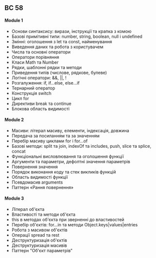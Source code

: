## BC 58

#### Module 1
- Основи синтаксису: вирази, інструкції та крапка з комою
- Базові примітивні типи: number, string, boolean, null і undefined
- Змінні: оголошення з let та const, найменування
- Виведення даних та робота з користувачем
- Числа та основні оператори
- Оператори порівняння
- Класи Math та Number
- Рядки, шаблонні рядки та методи
- Приведення типів (числове, рядкове, булеве)
- Логічні оператори: &&, ||, !
- Розгалуження: if, if...else, else...if
- Тернарний оператор
- Конструкція switch
- Цикл for
- Директиви break та continue
- Блокова область видимості
 
#### Module 2
- Масиви: літерал масиву, елементи, індексація, довжина
- Передача за посиланням та за значенням
- Перебір масиву циклами for і for...of
- Базові методи: split та join, indexOf та includes, push, slice та splice, concat
- Функціональні висловлювання та оголошення функції
- Аргументи та параметри, дефолтні значення параметрів
- Повернення значення
- Порядок виконання коду та стек викликів функцій
- Область видимості функції
- Псевдомасив arguments
- Паттерн «Рання повернення»

#### Module 3
- Літерал об'єкта
- Властивості та методи об'єкта
- this в методах об'єкта при зверненні до властивостей
- Перебір об'єктів: for...in та методи Object.keys|values|entries
- Робота з масивом об'єктів
- Операції spread та rest
- Деструктуризація об'єктів
- Деструктуризація масивів
- Паттерн "Об'єкт параметрів"
